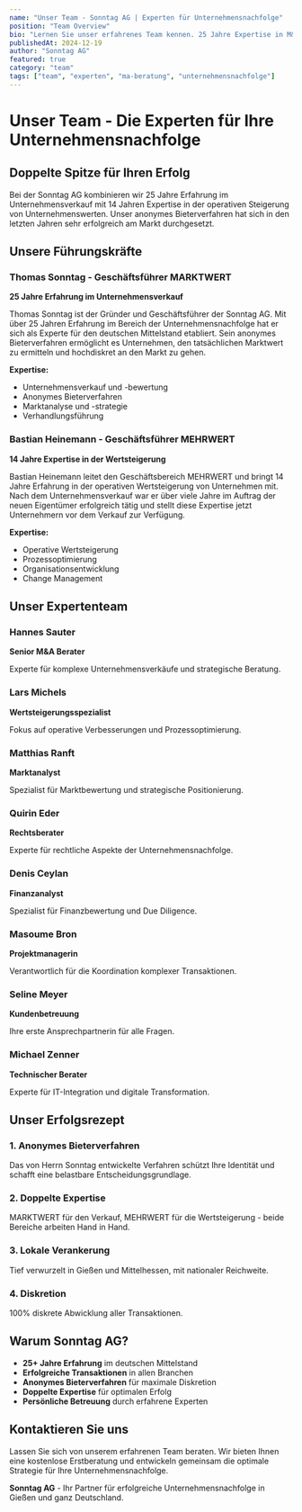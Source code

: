 ```yaml
---
name: "Unser Team - Sonntag AG | Experten für Unternehmensnachfolge"
position: "Team Overview"
bio: "Lernen Sie unser erfahrenes Team kennen. 25 Jahre Expertise in M&A Beratung und Unternehmensnachfolge in Gießen und ganz Deutschland."
publishedAt: 2024-12-19
author: "Sonntag AG"
featured: true
category: "team"
tags: ["team", "experten", "ma-beratung", "unternehmensnachfolge"]
---
```


# Unser Team - Die Experten für Ihre Unternehmensnachfolge

## Doppelte Spitze für Ihren Erfolg

Bei der Sonntag AG kombinieren wir 25 Jahre Erfahrung im Unternehmensverkauf mit 14 Jahren Expertise in der operativen Steigerung von Unternehmenswerten. Unser anonymes Bieterverfahren hat sich in den letzten Jahren sehr erfolgreich am Markt durchgesetzt.

## Unsere Führungskräfte

### Thomas Sonntag - Geschäftsführer MARKTWERT
**25 Jahre Erfahrung im Unternehmensverkauf**

Thomas Sonntag ist der Gründer und Geschäftsführer der Sonntag AG. Mit über 25 Jahren Erfahrung im Bereich der Unternehmensnachfolge hat er sich als Experte für den deutschen Mittelstand etabliert. Sein anonymes Bieterverfahren ermöglicht es Unternehmen, den tatsächlichen Marktwert zu ermitteln und hochdiskret an den Markt zu gehen.

**Expertise:**
- Unternehmensverkauf und -bewertung
- Anonymes Bieterverfahren
- Marktanalyse und -strategie
- Verhandlungsführung

### Bastian Heinemann - Geschäftsführer MEHRWERT
**14 Jahre Expertise in der Wertsteigerung**

Bastian Heinemann leitet den Geschäftsbereich MEHRWERT und bringt 14 Jahre Erfahrung in der operativen Wertsteigerung von Unternehmen mit. Nach dem Unternehmensverkauf war er über viele Jahre im Auftrag der neuen Eigentümer erfolgreich tätig und stellt diese Expertise jetzt Unternehmern vor dem Verkauf zur Verfügung.

**Expertise:**
- Operative Wertsteigerung
- Prozessoptimierung
- Organisationsentwicklung
- Change Management

## Unser Expertenteam

### Hannes Sauter
**Senior M&A Berater**

Experte für komplexe Unternehmensverkäufe und strategische Beratung.

### Lars Michels
**Wertsteigerungsspezialist**

Fokus auf operative Verbesserungen und Prozessoptimierung.

### Matthias Ranft
**Marktanalyst**

Spezialist für Marktbewertung und strategische Positionierung.

### Quirin Eder
**Rechtsberater**

Experte für rechtliche Aspekte der Unternehmensnachfolge.

### Denis Ceylan
**Finanzanalyst**

Spezialist für Finanzbewertung und Due Diligence.

### Masoume Bron
**Projektmanagerin**

Verantwortlich für die Koordination komplexer Transaktionen.

### Seline Meyer
**Kundenbetreuung**

Ihre erste Ansprechpartnerin für alle Fragen.

### Michael Zenner
**Technischer Berater**

Experte für IT-Integration und digitale Transformation.

## Unser Erfolgsrezept

### 1. **Anonymes Bieterverfahren**
Das von Herrn Sonntag entwickelte Verfahren schützt Ihre Identität und schafft eine belastbare Entscheidungsgrundlage.

### 2. **Doppelte Expertise**
MARKTWERT für den Verkauf, MEHRWERT für die Wertsteigerung - beide Bereiche arbeiten Hand in Hand.

### 3. **Lokale Verankerung**
Tief verwurzelt in Gießen und Mittelhessen, mit nationaler Reichweite.

### 4. **Diskretion**
100% diskrete Abwicklung aller Transaktionen.

## Warum Sonntag AG?

- **25+ Jahre Erfahrung** im deutschen Mittelstand
- **Erfolgreiche Transaktionen** in allen Branchen
- **Anonymes Bieterverfahren** für maximale Diskretion
- **Doppelte Expertise** für optimalen Erfolg
- **Persönliche Betreuung** durch erfahrene Experten

## Kontaktieren Sie uns

Lassen Sie sich von unserem erfahrenen Team beraten. Wir bieten Ihnen eine kostenlose Erstberatung und entwickeln gemeinsam die optimale Strategie für Ihre Unternehmensnachfolge.

**Sonntag AG** - Ihr Partner für erfolgreiche Unternehmensnachfolge in Gießen und ganz Deutschland.

